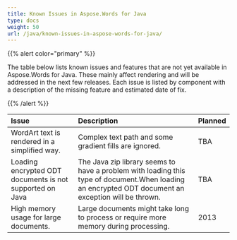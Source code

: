 ```yaml
---
title: Known Issues in Aspose.Words for Java
type: docs
weight: 50
url: /java/known-issues-in-aspose-words-for-java/
---
```


{{% alert color="primary" %}} 

The table below lists known issues and features that are not yet available in Aspose.Words for Java. These mainly affect rendering and will be addressed in the next few releases. Each issue is listed by component with a description of the missing feature and estimated date of fix.

{{% /alert %}} 

|**Issue**|**Description**|**Planned**|
| :- | :- | :- |
|WordArt text is rendered in a simplified way.|Complex text path and some gradient fills are ignored.|TBA|
|Loading encrypted ODT documents is not supported on Java|The Java zip library seems to have a problem with loading this type of document.When loading an encrypted ODT document an exception will be thrown.|TBA|
|High memory usage for large documents.|Large documents might take long to process or require more memory during processing.|2013|

